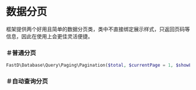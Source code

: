 # 数据分页

框架提供两个好用且简单的数据分页类，类中不直接绑定展示样式，只返回页码等信息，因此在使用上会更佳灵活便捷。

### ＃普通分页

```php
FastD\Database\Query\Paging\Pagination($total, $currentPage = 1, $showList = 25, $showPage = 5);
```

### ＃自动查询分页